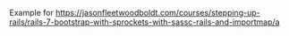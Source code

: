 Example for
https://jasonfleetwoodboldt.com/courses/stepping-up-rails/rails-7-bootstrap-with-sprockets-with-sassc-rails-and-importmap/a

